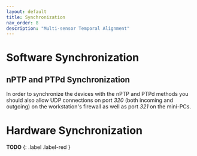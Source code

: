 ```yaml
---
layout: default
title: Synchronization
nav_order: 8
description: "Multi-sensor Temporal Alignment"
---
```


# Software Synchronization

## nPTP and PTPd Synchronization
In order to synchronize the devices with the nPTP and PTPd methods you should also allow UDP connections on port *320* (both incoming and outgoing) on the workstation's firewall as well as port *321* on the mini-PCs.

# Hardware Synchronization
**TODO**
{: .label .label-red }
